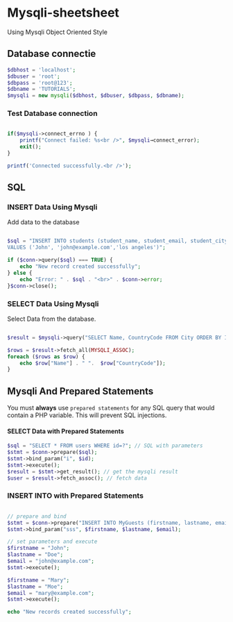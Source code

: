 # Mysqli-sheetsheet

Using Mysqli Object Oriented Style

## Database connectie

```php
$dbhost = 'localhost';
$dbuser = 'root';
$dbpass = 'root@123';
$dbname = 'TUTORIALS';
$mysqli = new mysqli($dbhost, $dbuser, $dbpass, $dbname);
```

### Test Database connection

```php

if($mysqli->connect_errno ) {
    printf("Connect failed: %s<br />", $mysqli→connect_error);
    exit();
}

printf('Connected successfully.<br />');
```

## SQL

### INSERT Data Using Mysqli

Add data to the database

```php

$sql = "INSERT INTO students (student_name, student_email, student_city)
VALUES ('John', 'john@example.com','los angeles')";

if ($conn->query($sql) === TRUE) {
    echo "New record created successfully";
} else {
    echo "Error: " . $sql . "<br>" . $conn->error;
}$conn->close();

```

### SELECT Data Using Mysqli

Select Data from the database.

```php

$result = $mysqli->query("SELECT Name, CountryCode FROM City ORDER BY ID LIMIT 3");

$rows = $result->fetch_all(MYSQLI_ASSOC);
foreach ($rows as $row) {
    echo $row["Name"] . " ".  $row["CountryCode"]);
}

```

## Mysqli And Prepared Statements

You must __always__ use `prepared statements` for any SQL query that would contain a PHP variable. This will prevent SQL injections.

#### SELECT Data with Prepared Statements

```php
$sql = "SELECT * FROM users WHERE id=?"; // SQL with parameters
$stmt = $conn->prepare($sql);
$stmt->bind_param("i", $id);
$stmt->execute();
$result = $stmt->get_result(); // get the mysqli result
$user = $result->fetch_assoc(); // fetch data
```


### INSERT INTO with Prepared Statements



```php

// prepare and bind
$stmt = $conn->prepare("INSERT INTO MyGuests (firstname, lastname, email) VALUES (?, ?, ?)");
$stmt->bind_param("sss", $firstname, $lastname, $email);

// set parameters and execute
$firstname = "John";
$lastname = "Doe";
$email = "john@example.com";
$stmt->execute();

$firstname = "Mary";
$lastname = "Moe";
$email = "mary@example.com";
$stmt->execute();

echo "New records created successfully";
```